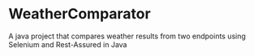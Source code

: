 # WeatherComparator
A java project that compares weather results from two endpoints using Selenium and Rest-Assured in Java
